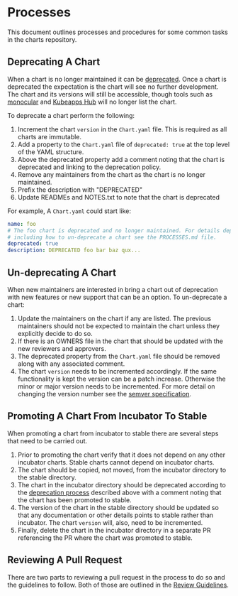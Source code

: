 # Processes

This document outlines processes and procedures for some common tasks in the charts repository.

## Deprecating A Chart

When a chart is no longer maintained it can be [deprecated](https://en.wikipedia.org/wiki/Deprecation). Once a chart is deprecated the expectation is the chart will see no further development. The chart and its versions will still be accessible, though tools such as [monocular](https://github.com/kubernetes-helm/monocular) and [Kubeapps Hub](https://hub.kubeapps.com/) will no longer list the chart.

To deprecate a chart perform the following:

1. Increment the chart `version` in the `Chart.yaml` file. This is required as all charts are immutable.
1. Add a property to the `Chart.yaml` file of `deprecated: true` at the top level of the YAML structure.
1. Above the deprecated property add a comment noting that the chart is deprecated and linking to the deprecation policy.
1. Remove any maintainers from the chart as the chart is no longer maintained.
1. Prefix the description with "DEPRECATED"
1. Update READMEs and NOTES.txt to note that the chart is deprecated

For example, A `Chart.yaml` could start like:

```yaml
name: foo
# The foo chart is deprecated and no longer maintained. For details deprecation,
# including how to un-deprecate a chart see the PROCESSES.md file.
deprecated: true
description: DEPRECATED foo bar baz qux...
```

## Un-deprecating A Chart

When new maintainers are interested in bring a chart out of deprecation with
new features or new support that can be an option. To un-deprecate a chart:

1. Update the maintainers on the chart if any are listed. The previous maintainers should not be expected to maintain the chart unless they explicitly decide to do so.
1. If there is an OWNERS file in the chart that should be updated with the new reviewers and  approvers.
1. The deprecated property from the `Chart.yaml` file should be removed along with any associated comment.
1. The chart `version` needs to be incremented accordingly. If the same functionality is kept the version can be a patch increase. Otherwise the minor or major version needs to be incremented. For more detail on changing the version number see the [semver specification](http://semver.org).

## Promoting A Chart From Incubator To Stable

When promoting a chart from incubator to stable there are several steps that need to be carried out.

1. Prior to promoting the chart verify that it does not depend on any other incubator charts. Stable charts cannot depend on incubator charts.
1. The chart should be copied, not moved, from the incubator directory to the stable directory.
1. The chart in the incubator directory should be deprecated according to the [deprecation process](#deprecating-a-chart) described above with a comment noting that the chart has been promoted to stable.
1. The version of the chart in the stable directory should be updated so that any documentation or other details points to stable rather than incubator. The chart `version` will, also, need to be incremented.
1. Finally, delete the chart in the incubator directory in a separate PR referencing the PR where the chart was promoted to stable.

## Reviewing A Pull Request

There are two parts to reviewing a pull request in the process to do so and the guidelines to follow. Both of those are outlined in the [Review Guidelines](REVIEW_GUIDELINES.md).
